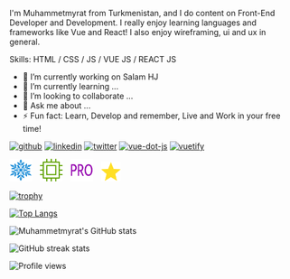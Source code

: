 I'm Muhammetmyrat from Turkmenistan, and I do content on Front-End Developer and Development. I really enjoy learning languages and frameworks like Vue and React! I also enjoy wireframing, ui and ux in general.

Skills: HTML / CSS / JS / VUE JS / REACT JS

- 🔭 I’m currently working on Salam HJ 
- 🌱 I’m currently learning ... 
- 👯 I’m looking to collaborate ...
- 💬 Ask me about ... 
- ⚡ Fun fact: Learn, Develop and remember, Live and Work in your free time! 


[<img src='https://cdn.jsdelivr.net/npm/simple-icons@3.0.1/icons/github.svg' alt='github' height='40'>](https://github.com/Muhammetmyrat)  [<img src='https://cdn.jsdelivr.net/npm/simple-icons@3.0.1/icons/linkedin.svg' alt='linkedin' height='40'>](https://www.linkedin.com/in/muhammetmyrat-bayramov-a911ab233//)  [<img src='https://cdn.jsdelivr.net/npm/simple-icons@3.0.1/icons/twitter.svg' alt='twitter' height='40'>](https://twitter.com/BMuhammetmyrat)  [<img src='https://cdn.jsdelivr.net/npm/simple-icons@3.0.1/icons/vue-dot-js.svg' alt='vue-dot-js' height='40'>](https://vuejs.org/)  [<img src='https://cdn.jsdelivr.net/npm/simple-icons@3.0.1/icons/vuetify.svg' alt='vuetify' height='40'>](https://vuetifyjs.com/en/)  

<a href='https://archiveprogram.github.com/'><img src='https://raw.githubusercontent.com/acervenky/animated-github-badges/master/assets/acbadge.gif' width='40' height='40'></a> <a href='https://docs.github.com/en/developers'><img src='https://raw.githubusercontent.com/acervenky/animated-github-badges/master/assets/devbadge.gif' width='40' height='40'></a> <a href='https://github.com/pricing'><img src='https://raw.githubusercontent.com/acervenky/animated-github-badges/master/assets/pro.gif' width='40' height='40'></a> <a href='https://stars.github.com/'><img src='https://raw.githubusercontent.com/acervenky/animated-github-badges/master/assets/starbadge.gif' width='35' height='35'></a> 

[![trophy](https://github-profile-trophy.vercel.app/?username=Muhammetmyrat)](https://github.com/ryo-ma/github-profile-trophy)

[![Top Langs](https://github-readme-stats.vercel.app/api/top-langs/?username=Muhammetmyrat&theme=tokyonight)](https://github.com/anuraghazra/github-readme-stats)

![Muhammetmyrat's GitHub stats](https://github-readme-stats.vercel.app/api?username=Muhammetmyrat&show_icons=true&theme=tokyonight)  

![GitHub streak stats](https://github-readme-streak-stats.herokuapp.com/?user=Muhammetmyrat&bg_color=tokyonight)  

![Profile views](https://gpvc.arturio.dev/Muhammetmyrat)

